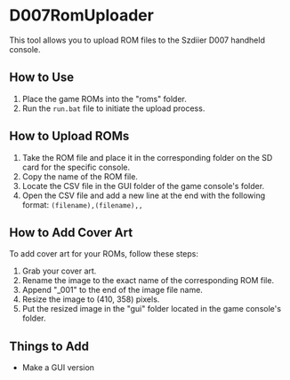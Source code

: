 # D007RomUploader

This tool allows you to upload ROM files to the Szdiier D007 handheld console.

## How to Use

1. Place the game ROMs into the "roms" folder.
2. Run the `run.bat` file to initiate the upload process.

## How to Upload ROMs

1. Take the ROM file and place it in the corresponding folder on the SD card for the specific console.
2. Copy the name of the ROM file.
3. Locate the CSV file in the GUI folder of the game console's folder.
4. Open the CSV file and add a new line at the end with the following format: `(filename),(filename),,`

## How to Add Cover Art

To add cover art for your ROMs, follow these steps:

1. Grab your cover art.
2. Rename the image to the exact name of the corresponding ROM file.
3. Append "_001" to the end of the image file name.
4. Resize the image to (410, 358) pixels.
5. Put the resized image in the "gui" folder located in the game console's folder.

## Things to Add

- Make a GUI version


